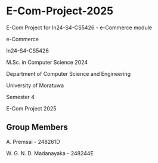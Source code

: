 # E-Com-Project-2025
E-Com Project for In24-S4-CS5426 - e-Commerce module

e-Commerce

In24-S4-CS5426

M.Sc. in Computer Science 2024

Department of Computer Science and Engineering

University of Moratuwa

Semester 4

E-Com Project 2025

Group Members
--------------------------------
A. Premsai - 248261D

W. G. N. D. Madanayaka - 248244E

